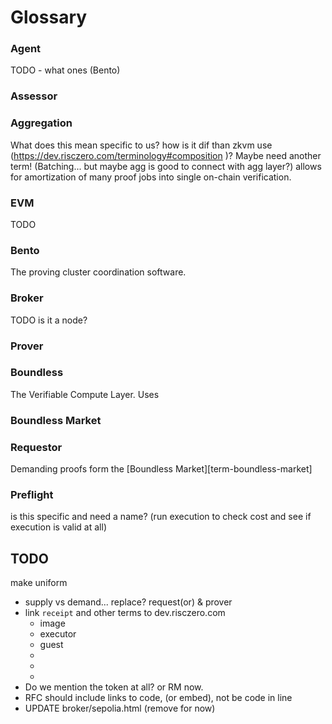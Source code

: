 # Glossary

### Agent

TODO - what ones (Bento)

### Assessor

### Aggregation

What does this mean specific to us? how is it dif than zkvm use (https://dev.risczero.com/terminology#composition )?
Maybe need another term!
(Batching... but maybe agg is good to connect with agg layer?)
allows for amortization of many proof jobs into single on-chain verification.

### EVM

TODO

### Bento

The proving cluster coordination software.

<!-- TODO link -->

### Broker

TODO is it a node?

### Prover

### Boundless

The Verifiable Compute Layer.
Uses

### Boundless Market

### Requestor

Demanding proofs form the [Boundless Market][term-boundless-market]

<!-- TODO replace instances of: client, demand -->

### Preflight

is this specific and need a name? (run execution to check cost and see if execution is valid at all)

## TODO

make uniform

- supply vs demand... replace? request(or) & prover
- link `receipt` and other terms to dev.risczero.com
  - image
  - executor
  - guest
  -
  -
  -
- Do we mention the token at all? or RM now.
- RFC should include links to code, (or embed), not be code in line
- UPDATE broker/sepolia.html (remove for now)
